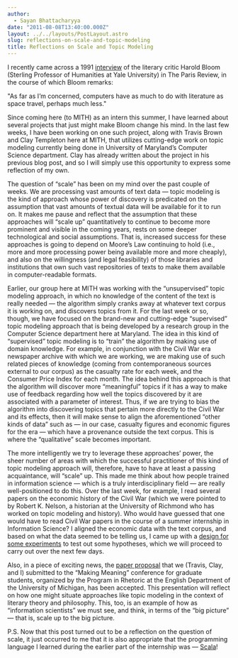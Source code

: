 ```yaml
---
author:
  - Sayan Bhattacharyya
date: "2011-08-08T13:40:00.000Z"
layout: ../../layouts/PostLayout.astro
slug: reflections-on-scale-and-topic-modeling
title: Reflections on Scale and Topic Modeling
---
```


I recently came across a 1991 [interview](http://www.theparisreview.org/interviews/2225/the-art-of-criticism-no-1-harold-bloom) of the literary critic Harold Bloom (Sterling Professor of Humanities at Yale University) in The Paris Review, in the course of which Bloom remarks:

"As far as I’m concerned, computers have as much to do with literature as space travel, perhaps much less."

Since coming here (to MITH) as an intern this summer, I have learned about several projects that just might make Bloom change his mind. In the last few weeks, I have been working on one such project, along with Travis Brown and Clay Templeton here at MITH, that utilizes cutting-edge work on topic modeling currently being done in University of Maryland’s Computer Science department. Clay has already written about the project in his previous blog post, and so I will simply use this opportunity to express some reflection of my own.

The question of “scale” has been on my mind over the past couple of weeks. We are processing vast amounts of text data — topic modeling is the kind of approach whose power of discovery is predicated on the assumption that vast amounts of textual data will be available for it to run on. It makes me pause and reflect that the assumption that these approaches will “scale up” quantitatively to continue to become more prominent and visible in the coming years, rests on some deeper technological and social assumptions. That is, increased success for these approaches is going to depend on Moore’s Law continuing to hold (i.e., more and more processing power being available more and more cheaply), and also on the willingness (and legal feasibility) of those libraries and institutions that own such vast repositories of texts to make them available in computer-readable formats.

Earlier, our group here at MITH was working with the “unsupervised” topic modeling approach, in which no knowledge of the content of the text is really needed — the algorithm simply cranks away at whatever text corpus it is working on, and discovers topics from it. For the last week or so, though, we have focused on the brand-new and cutting-edge “supervised” topic modeling approach that is being developed by a research group in the Computer Science department here at Maryland. The idea in this kind of “supervised” topic modeling is to “train” the algorithm by making use of domain knowledge. For example, in conjunction with the Civil War era newspaper archive with which we are working, we are making use of such related pieces of knowledge (coming from contemporaneous sources external to our corpus) as the casualty rate for each week, and the Consumer Price Index for each month. The idea behind this approach is that the algorithm will discover more “meaningful” topics if it has a way to make use of feedback regarding how well the topics discovered by it are associated with a parameter of interest. Thus, if we are trying to bias the algorithm into discovering topics that pertain more directly to the Civil War and its effects, then it will make sense to align the aforementioned “other kinds of data” such as — in our case, casualty figures and economic figures for the era — which have a provenance outside the text corpus. This is where the “qualitative” scale becomes important.

The more intelligently we try to leverage these approaches’ power, the sheer number of areas with which the successful practitioner of this kind of topic modeling approach will, therefore, have to have at least a passing acquaintance, will “scale” up. This made me think about how people trained in information science — which is a truly interdisciplinary field — are really well-positioned to do this. Over the last week, for example, I read several papers on the economic history of the Civil War (which we were pointed to by Robert K. Nelson, a historian at the University of Richmond who has worked on topic modeling and history). Who would have guessed that one would have to read Civil War papers in the course of a summer internship in Information Science? I aligned the economic data with the text corpus, and based on what the data seemed to be telling us, I came up with a [design for some experiments](http://www-personal.umich.edu/~bhattach/econhyp.pdf) to test out some hypotheses, which we will proceed to carry out over the next few days.

Also, in a piece of exciting news, the [paper proposal](http://www-personal.umich.edu/~bhattach/RhetoricConferenceAbstractFinal.pdf) that we (Travis, Clay, and I) submitted to the “Making Meaning” conference for graduate students, organized by the Program in Rhetoric at the English Department of the University of Michigan, has been accepted. This presentation will reflect on how one might situate approaches like topic modeling in the context of literary theory and philosophy. This, too, is an example of how as “information scientists” we must see, and think, in terms of the “big picture” — that is, scale up to the big picture.

P.S. Now that this post turned out to be a reflection on the question of scale, it just occurred to me that it is also appropriate that the programming language I learned during the earlier part of the internship was — [Scala](http://www.artima.com/scalazine/articles/scalable-language.html)!

